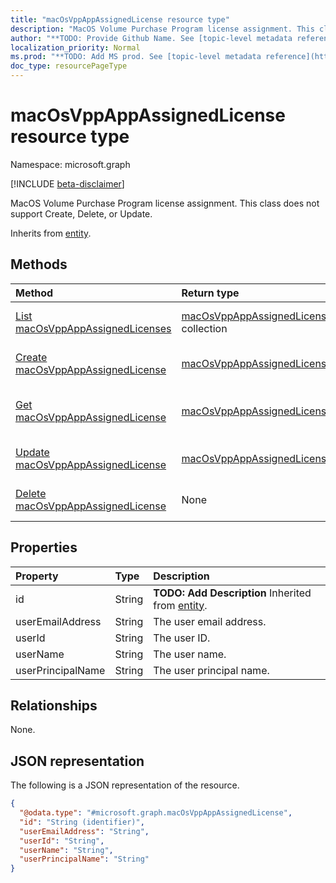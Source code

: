 ```yaml
---
title: "macOsVppAppAssignedLicense resource type"
description: "MacOS Volume Purchase Program license assignment. This class does not support Create, Delete, or Update."
author: "**TODO: Provide Github Name. See [topic-level metadata reference](https://msgo.azurewebsites.net/add/document/guidelines/metadata.html#topic-level-metadata)**"
localization_priority: Normal
ms.prod: "**TODO: Add MS prod. See [topic-level metadata reference](https://msgo.azurewebsites.net/add/document/guidelines/metadata.html#topic-level-metadata)**"
doc_type: resourcePageType
---
```


# macOsVppAppAssignedLicense resource type

Namespace: microsoft.graph

[!INCLUDE [beta-disclaimer](../../includes/beta-disclaimer.md)]

MacOS Volume Purchase Program license assignment. This class does not support Create, Delete, or Update.


Inherits from [entity](../resources/entity.md).

## Methods
|Method|Return type|Description|
|:---|:---|:---|
|[List macOsVppAppAssignedLicenses](../api/macosvppappassignedlicense-list.md)|[macOsVppAppAssignedLicense](../resources/macosvppappassignedlicense.md) collection|Get a list of the [macOsVppAppAssignedLicense](../resources/macosvppappassignedlicense.md) objects and their properties.|
|[Create macOsVppAppAssignedLicense](../api/macosvppappassignedlicense-create.md)|[macOsVppAppAssignedLicense](../resources/macosvppappassignedlicense.md)|Create a new [macOsVppAppAssignedLicense](../resources/macosvppappassignedlicense.md) object.|
|[Get macOsVppAppAssignedLicense](../api/macosvppappassignedlicense-get.md)|[macOsVppAppAssignedLicense](../resources/macosvppappassignedlicense.md)|Read the properties and relationships of a [macOsVppAppAssignedLicense](../resources/macosvppappassignedlicense.md) object.|
|[Update macOsVppAppAssignedLicense](../api/macosvppappassignedlicense-update.md)|[macOsVppAppAssignedLicense](../resources/macosvppappassignedlicense.md)|Update the properties of a [macOsVppAppAssignedLicense](../resources/macosvppappassignedlicense.md) object.|
|[Delete macOsVppAppAssignedLicense](../api/macosvppappassignedlicense-delete.md)|None|Deletes a [macOsVppAppAssignedLicense](../resources/macosvppappassignedlicense.md) object.|

## Properties
|Property|Type|Description|
|:---|:---|:---|
|id|String|**TODO: Add Description** Inherited from [entity](../resources/entity.md).|
|userEmailAddress|String|The user email address.|
|userId|String|The user ID.|
|userName|String|The user name.|
|userPrincipalName|String|The user principal name.|

## Relationships
None.

## JSON representation
The following is a JSON representation of the resource.
<!-- {
  "blockType": "resource",
  "keyProperty": "id",
  "@odata.type": "microsoft.graph.macOsVppAppAssignedLicense",
  "baseType": "microsoft.graph.entity",
  "openType": false
}
-->
``` json
{
  "@odata.type": "#microsoft.graph.macOsVppAppAssignedLicense",
  "id": "String (identifier)",
  "userEmailAddress": "String",
  "userId": "String",
  "userName": "String",
  "userPrincipalName": "String"
}
```

